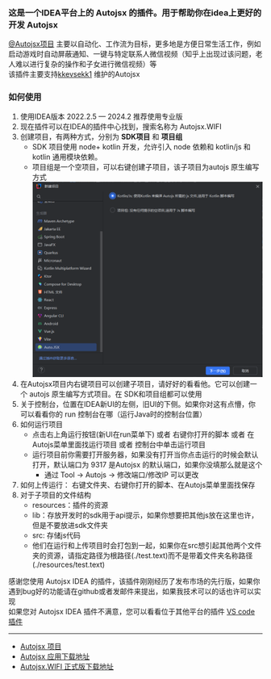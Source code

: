 ### 这是一个IDEA平台上的 Autojsx 的插件。用于帮助你在idea上更好的开发 Autojsx
[@Autojsx项目](https://github.com/kkevsekk1/AutoX) 主要以自动化、工作流为目标，更多地是方便日常生活工作，例如启动游戏时自动屏蔽通知、一键与特定联系人微信视频（知乎上出现过该问题，老人难以进行复杂的操作和子女进行微信视频）等  
该插件主要支持[kkevsekk1](https://github.com/kkevsekk1/AutoX) 维护的Autojsx
### 如何使用
1. 使用IDEA版本 2022.2.5 — 2024.2 推荐使用专业版
2. 现在插件可以在IDEA的插件中心找到，搜索名称为 Autojsx.WIFI
3. 创建项目，有两种方式，分别为 **SDK项目** 和 **项目组**
   * SDK 项目使用 node+ kotlin 开发，允许引入 node 依赖和 kotlin/js 和 kotlin 通用模块依赖。
   * 项目组是一个空项目，可以右键创建子项目，该子项目为autojs 原生编写方式
![img.png](img.png)
4. 在Autojsx项目内右键项目可以创建子项目，请好好的看看他。它可以创建一个 autojs 原生编写方式项目。在 SDK和项目组都可以使用
5. 关于控制台，位置在IDEA新UI的左侧，旧UI的下侧。如果你对这有点懵，你可以看看你的 run 控制台在哪（运行Java时的控制台位置）
6. 如何运行项目
   * 点击右上角运行按钮(新UI在run菜单下) 或者 右键你打开的脚本 或者 在Autojs菜单里面找运行项目 或者 控制台中单击运行项目
   * 运行项目前你需要打开服务器，如果没有打开当你点击运行的时候会默认打开，默认端口为 9317 是Autojsx 的默认端口，如果你没填那么就是这个
     * 通过 Tool -> Autojs -> 修改端口/修改IP 可以更改
7. 如何上传运行： 右键文件夹、右键你打开的脚本、在Autojs菜单里面找保存
8. 对于子项目的文件结构
    * resources：插件的资源
    * lib：存放开发时的sdk用于api提示，如果你想要把其他js放在这里也许，但是不要放进sdk文件夹
    * src: 存储js代码
    * 他们在运行和上传项目时会打包到一起，如果你在src想引起其他两个文件夹的资源，请指定路径为根路径(./test.text)而不是带着文件夹名称路径(./resources/test.text)
   
感谢您使用 Autojsx IDEA 的插件，该插件刚刚经历了发布市场的先行版，如果你遇到bug好的功能请在github或者发邮件来提出，如果我技术可以的话也许可以实现    
如果您对 Autojsx IDEA 插件不满意，您可以看看位于其他平台的插件 [VS code 插件](https://marketplace.visualstudio.com/items?itemName=aaroncheng.auto-js-vsce-fixed)  

----
* [Autojsx 项目](https://github.com/kkevsekk1/AutoX)
* [Autojsx 应用下载地址](https://github.com/kkevsekk1/AutoX/releases)
* [Autojsx.WIFI 正式版下载地址](https://plugins.jetbrains.com/plugin/22458-autojsx-wifi)